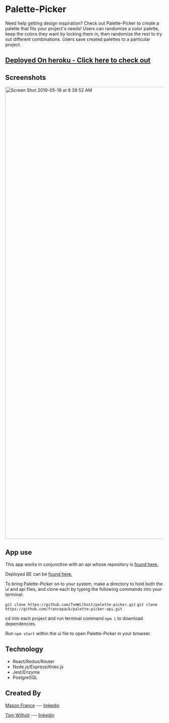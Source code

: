 # Palette-Picker
Need help getting design inspiration? Check out Palette-Picker to create a palette that fits your project's needs! Users can randomize a color palette, keep the colors they want by locking them in, then randomize the rest to try out different combinations. Users save created palettes to a particular project.

## [Deployed On heroku - Click here to check out](https://peaceful-cliffs-30422.herokuapp.com/)

## Screenshots
<img width="1439" alt="Screen Shot 2019-05-16 at 8 39 52 AM" src="https://user-images.githubusercontent.com/44355328/57862907-5d06f100-77b6-11e9-8f14-15bc083ed37d.png">

## App use
This app works in conjunction with an api whose repository is [found here.](https://github.com/francepack/palette-picker-api)

Deployed BE can be [found here.](https://palette-api-tm.herokuapp.com/)

To bring Palette-Picker on to your system, make a directory to hold both the ui and api files, and clone each by typing the following commands into your terminal:

```git clone https://github.com/TomWilhoit/palette-picker.git```
```git clone https://github.com/francepack/palette-picker-api.git```

cd into each project and run terminal command ```npm i``` to download dependencies. 

Run ```npm start``` within the ui file to open Palette-Picker in your browser.

## Technology
* React/Redux/Router
* Node.js/Express/Knex.js
* Jest/Enzyme
* PostgreSQL


## Created By
[Mason France](https://github.com/francepack)
--- [linkedin](https://www.linkedin.com/in/masonfrance/)

[Tom Wilhoit](https://github.com/TomWilhoit)
--- [linkedin](https://www.linkedin.com/in/tomwilhoit/)
